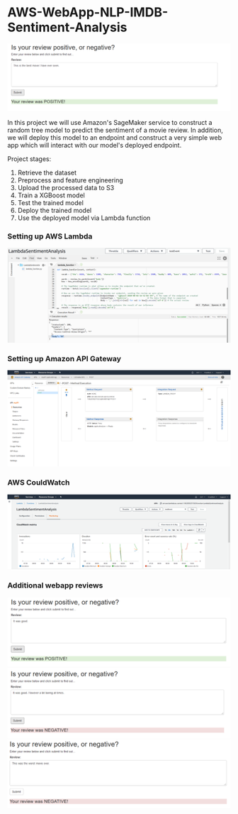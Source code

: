 # AWS-WebApp-NLP-IMDB-Sentiment-Analysis

![Review1](images/Review1.png)

In this project we will use Amazon's SageMaker service to construct a random tree model to predict the sentiment of a movie review. In addition, we will deploy this model to an endpoint and construct a very simple web app which will interact with our model's deployed endpoint.

Project stages:

1. Retrieve the dataset
2. Preprocess and feature engineering
3. Upload the processed data to S3
4. Train a XGBoost model
5. Test the trained model
6. Deploy the trained model
7. Use the deployed model via Lambda function

### Setting up AWS Lambda
![Lambda](images/Lambda.png)


### Setting up Amazon API Gateway
![API](images/AmazonAPI_Gateway.png)


### AWS CouldWatch
![CouldWatch](images/LambdaCouldWatch.png)


### Additional webapp reviews
![Review1](images/Review2.png)
![Review1](images/Review3.png)
![Review1](images/Review4.png)


